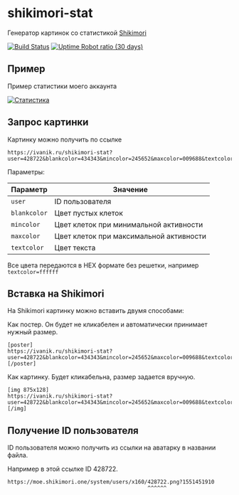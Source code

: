 # shikimori-stat

Генератор картинок со статистикой [Shikimori](https://shikimori.one/)

[![Build Status](https://travis-ci.org/ivanik7/shikimori-stat.svg?branch=master)](https://travis-ci.org/ivanik7/shikimori-stat)
[![Uptime Robot ratio (30 days)](https://img.shields.io/uptimerobot/ratio/m783154352-0460d400bd7a20fe3d858b04.svg)](https://status.ivanik.ru)

## Пример

Пример статистики моего аккаунта

[![Статистика](https://ivanik.ru/shikimori-stat?user=428722&blankcolor=ebedf0&mincolor=c6e48b&maxcolor=196127&textcolor=000000)](https://shikimori.one/ivanik)

## Запрос картинки

Картинку можно получить по ссылке

```
https://ivanik.ru/shikimori-stat?user=428722&blankcolor=434343&mincolor=245652&maxcolor=009688&textcolor=ffffff
```

Параметры:

| Параметр     | Значение                                |
| ------------ | --------------------------------------- |
| `user`       | ID пользователя                         |
| `blankcolor` | Цвет пустых клеток                      |
| `mincolor`   | Цвет клеток при минимальной активности  |
| `maxcolor`   | Цвет клеток при максимальной активности |
| `textcolor`  | Цвет текста                             |

Все цвета передаются в HEX формате без решетки, например `textcolor=ffffff`

## Вставка на Shikimori

На Shikimori картинку можно вставить двумя способами:

Как постер. Он будет не кликабелен и автоматически принимает нужный размер.

```bbcode
[poster]
https://ivanik.ru/shikimori-stat?user=428722&blankcolor=434343&mincolor=245652&maxcolor=009688&textcolor=ffffff
[/poster]
```

Как картинку. Будет кликабельна, размер задается вручную.

```bbcode
[img 875x128]
https://ivanik.ru/shikimori-stat?user=428722&blankcolor=434343&mincolor=245652&maxcolor=009688&textcolor=ffffff
[/img]
```

## Получение ID пользователя

ID пользователя можно получить из ссылки на аватарку в названии файла.

Например в этой ссылке ID 428722.

```
https://moe.shikimori.one/system/users/x160/428722.png?1551451910
                                            ^^^^^^
```
